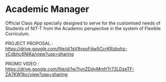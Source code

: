 # Academic Manager
Official Class App specially designed to serve for the customised needs of Students of NIT-T from the Academic perspective in the system of Flexible Curriculum.

PROJECT PROPOSAL : https://drive.google.com/file/d/1sV9vpoFdw5CcrKRzbxhz-yCdbhc6NiKa/view?usp=sharing

PROMO VIDEO : https://drive.google.com/file/d/1w7tynZDdyMmfrTr72LDzeTF-ZA7KW1bc/view?usp=sharing
